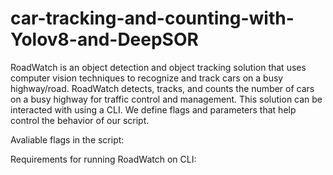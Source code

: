 # car-tracking-and-counting-with-Yolov8-and-DeepSOR
RoadWatch is an object detection and object tracking solution that uses computer vision techniques to recognize and track cars on a busy highway/road. 
RoadWatch detects, tracks, and counts the number of cars on a busy highway for traffic control and management. 
This solution can be interacted with using a CLI. We define flags and parameters that help control the
behavior of our script. 

Avaliable flags in the script: 

Requirements for running RoadWatch on CLI: 








